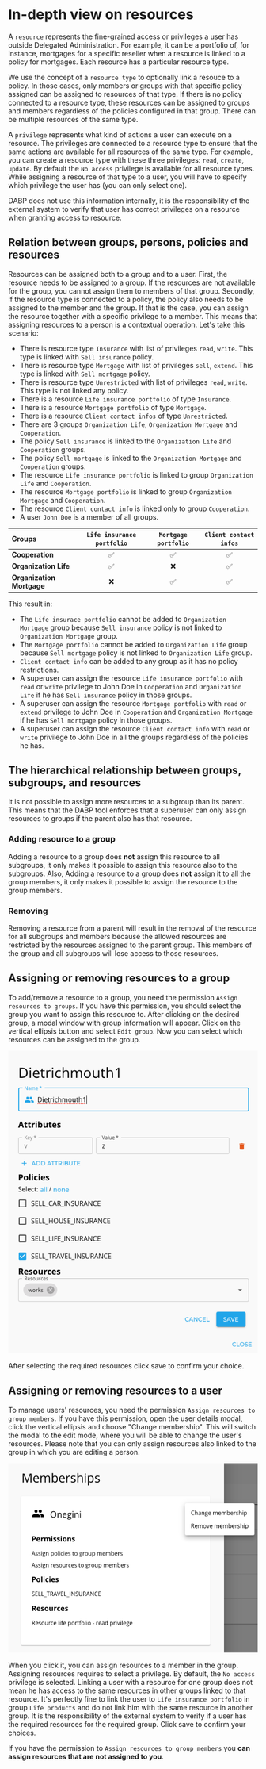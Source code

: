 # In-depth view on resources
A `resource` represents the fine-grained access or privileges a user has outside Delegated Administration. For example, it can be a portfolio of, for instance, mortgages for a specific reseller when a resource is linked to a policy for mortgages. Each resource has a particular resource type.

We use the concept of a `resource type` to optionally link a resouce to a policy. In those cases, only members or groups with that specific policy assigned can be assigned to resources of that type.  If there is no policy connected to a resource type, these resources can be assigned to groups and members regardless of the policies configured in that group. There can be multiple resources of the same type.

A `privilege` represents what kind of actions a user can execute on a resource. The privileges are connected to a resource type to ensure that the same actions are available for all resources of the same type. For example, you can create a resource type with these three privileges: `read`, `create`, `update`. By default the `No access` privilege is available for all resource types. While assigning a resource of that type to a user, you will have to specify which privilege the user has (you can only select one).

DABP does not use this information internally, it is the responsibility of the external system to verify that user has correct privileges on a resource when granting access to resource.

## Relation between groups, persons, policies and resources
Resources can be assigned both to a group and to a user. First, the resource needs to be assigned to a group. If the resources are not available for the group, you cannot assign them to members of that group. Secondly, if the resource type is connected to a policy, the policy also needs to be assigned to the member and the group. If that is the case, you can assign the resource together with a specific privilege to a member. This means that assigning resources to a person is a contextual operation. Let's take this scenario:

- There is resource type `Insurance` with list of privileges `read`, `write`. This type is linked with `Sell insurance` policy.
- There is resource type `Mortgage` with list of privileges `sell`, `extend`. This type is linked with `Sell mortgage` policy.
- There is resource type `Unrestricted` with list of privileges `read`, `write`. This type is not linked any policy.
- There is a resource `Life insurance portfolio` of type `Insurance`. 
- There is a resource `Mortgage portfolio` of type `Mortgage`. 
- There is a resource `Client contact infos` of type `Unrestricted`. 
- There are 3 groups `Organization Life`, `Organization Mortgage` and `Cooperation`.
- The policy `Sell insurance` is linked to the `Organization Life` and `Cooperation` groups. 
- The policy `Sell mortgage` is linked to the `Organization Mortgage` and `Cooperation` groups. 
- The resource `Life insurance portfolio` is linked to group `Organization Life` and `Cooperation`.
- The resource `Mortgage portfolio` is linked to group `Organization Mortgage` and `Cooperation`.
- The resource `Client contact info` is linked only to group `Cooperation`.
- A user `John Doe` is a member of all groups. 


| Groups                | `Life insurance portfolio` | `Mortgage portfolio` | `Client contact infos` |
| :-------------------- | :-------------------:  |:------------------: |:------------------: |
| **Cooperation**      |      ✅       |     ✅     | ✅     |
| **Organization Life** 	|      ✅       |     ❌     | ✅     |
| **Organization Mortgage** |      ❌      |      ✅     | ✅     |

This result in:
- The `Life insurace portfolio` cannot be added to `Organization Mortgage` group because `Sell insurance` policy is not linked to `Organization Mortgage` group.
- The `Mortgage portfolio` cannot be added to `Organization Life` group because `Sell mortgage` policy is not linked to `Organization Life` group.
- `Client contact info` can be added to any group as it has no policy restrictions.
- A superuser can assign the resource `Life insurance portfolio` with `read` or `write` privilege to John Doe in `Cooperation` and `Organization Life` if he has `Sell insurance` policy in those groups.
- A superuser can assign the resource `Mortgage portfolio` with `read` or `extend` privilege to John Doe in `Cooperation` and `Organization Mortgage` if he has `Sell mortgage` policy in those groups.
- A superuser can assign the resource `Client contact info` with `read` or `write` privilege to John Doe in all the groups regardless of the policies he has.

## The hierarchical relationship between groups, subgroups, and resources
It is not possible to assign more resources to a subgroup than its parent. This means that the DABP tool enforces that a superuser can only assign resources to groups if the parent also has that resource. 

### Adding resource to a group
Adding a resource to a group does **not** assign this resource to all subgroups, it only makes it possible to assign this resource also to the subgroups. Also, Adding a resource to a group does **not** assign it to all the group members, it only makes it possible to assign the resource to the group members.

### Removing 
Removing a resource from a parent will result in the removal of the resource for all subgroups and members because the allowed resources are restricted by the resources assigned to the parent group.
This members of the group and all subgroups will lose access to those resources.

## Assigning or removing resources to a group
To add/remove a resource to a group, you need the permission `Assign resources to groups`. If you have this permission, you should select the group you want to assign this resource to. After clicking on the desired group, a modal window with group information will appear. Click on the vertical ellipsis button and select `Edit group`. Now you can select which resources can be assigned to the group.

![edit group dialog](../../img/edit-group-dialog.png)

After selecting the required resources click save to confirm your choice.

## Assigning or removing resources to a user
To manage users' resources, you need the permission `Assign resources to group members`. If you have this permission, open the user details modal, click the vertical ellipsis and choose "Change membership". This will switch the modal to the edit mode, where you will be able to change the user's resources. Please note that you can only assign resources also linked to the group in which you are editing a person.

![edit person dialog](../../img/edit-person.png)

When you click it, you can assign resources to a member in the group. Assigning resources requires to select a privilege. By default, the `No access` privilege is selected. Linking a user with a resource for one group does not mean he has access to the same resources in other groups linked to that resource. It's perfectly fine to link the user to `Life insurance portfolio` in group `Life products` and do not link him with the same resource in another group. It is the responsibility of the external system to verify if a user has the required resources for the required group. Click save to confirm your choices.

If you have the permission to `Assign resources to group members` you **can assign resources that are not assigned to you**.

